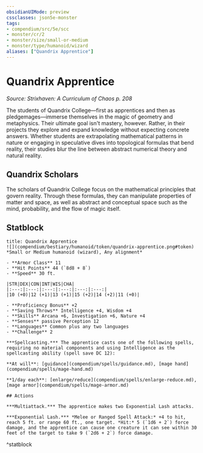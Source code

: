 ```yaml
---
obsidianUIMode: preview
cssclasses: json5e-monster
tags:
- compendium/src/5e/scc
- monster/cr/2
- monster/size/small-or-medium
- monster/type/humanoid/wizard
aliases: ["Quandrix Apprentice"]
---
```

# Quandrix Apprentice
*Source: Strixhaven: A Curriculum of Chaos p. 208*  

The students of Quandrix College—first as apprentices and then as pledgemages—immerse themselves in the magic of geometry and metaphysics. Their ultimate goal isn't mastery, however. Rather, in their projects they explore and expand knowledge without expecting concrete answers. Whether students are extrapolating mathematical patterns in nature or engaging in speculative dives into topological formulas that bend reality, their studies blur the line between abstract numerical theory and natural reality.

## Quandrix Scholars

The scholars of Quandrix College focus on the mathematical principles that govern reality. Through these formulas, they can manipulate properties of matter and space, as well as abstract and conceptual space such as the mind, probability, and the flow of magic itself.

## Statblock

```ad-statblock
title: Quandrix Apprentice
![](compendium/bestiary/humanoid/token/quandrix-apprentice.png#token)
*Small or Medium humanoid (wizard), Any alignment*

- **Armor Class** 11 
- **Hit Points** 44 (`8d8 + 8`)
- **Speed** 30 ft.

|STR|DEX|CON|INT|WIS|CHA|
|:---:|:---:|:---:|:---:|:---:|:---:|
|10 (+0)|12 (+1)|13 (+1)|15 (+2)|14 (+2)|11 (+0)|

- **Proficiency Bonus** +2
- **Saving Throws** Intelligence +4, Wisdom +4
- **Skills** Arcana +6, Investigation +6, Nature +4
- **Senses** passive Perception 12
- **Languages** Common plus any two languages
- **Challenge** 2

***Spellcasting.*** The apprentice casts one of the following spells, requiring no material components and using Intelligence as the spellcasting ability (spell save DC 12):

**At will**: [guidance](compendium/spells/guidance.md), [mage hand](compendium/spells/mage-hand.md)

**1/day each**: [enlarge/reduce](compendium/spells/enlarge-reduce.md), [mage armor](compendium/spells/mage-armor.md)

## Actions

***Multiattack.*** The apprentice makes two Exponential Lash attacks.

***Exponential Lash.*** *Melee or Ranged Spell Attack:* +4 to hit, reach 5 ft. or range 60 ft., one target. *Hit:* 5 (`1d6 + 2`) force damage, and the apprentice can cause one creature it can see within 30 feet of the target to take 9 (`2d6 + 2`) force damage.
```
^statblock